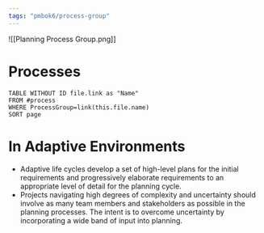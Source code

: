 ```yaml
---
tags: "pmbok6/process-group"
---
```

![[Planning Process Group.png]]
# Processes
```dataview
TABLE WITHOUT ID file.link as "Name"
FROM #process
WHERE ProcessGroup=link(this.file.name)
SORT page
```

# In Adaptive Environments
- Adaptive life cycles develop a set of high-level plans for the initial requirements and progressively elaborate requirements to an appropriate level of detail for the planning cycle.
- Projects navigating high degrees of complexity and uncertainty should involve as many team members and stakeholders as possible in the planning processes. The intent is to overcome uncertainty by incorporating a wide band of input into planning.